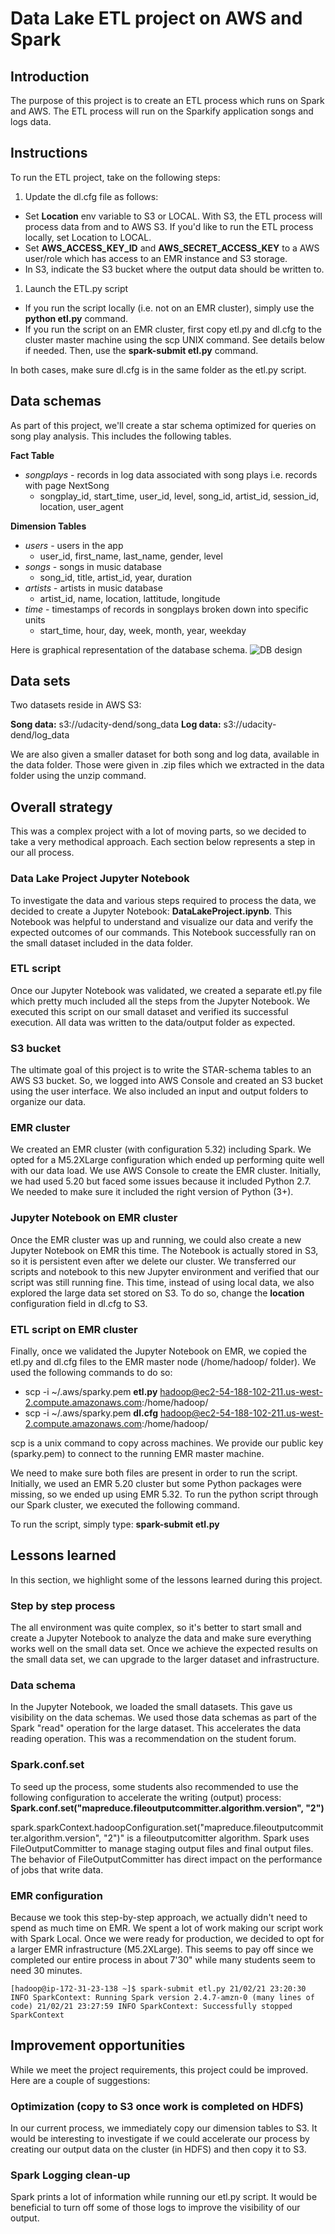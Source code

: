 # Data Lake ETL project on AWS and Spark

## Introduction

The purpose of this project is to create an ETL process which runs on Spark and AWS.
The ETL process will run on the Sparkify application songs and logs data.

## Instructions

To run the ETL project, take on the following steps:

1. Update the dl.cfg file as follows:

- Set **Location** env variable to S3 or LOCAL. With S3, the ETL process will process data from and to AWS S3. If you'd like to run the ETL process locally, set Location to LOCAL.
- Set **AWS_ACCESS_KEY_ID** and **AWS_SECRET_ACCESS_KEY** to a AWS user/role which has access to an EMR instance and S3 storage.
- In S3, indicate the S3 bucket where the output data should be written to.

1. Launch the ETL.py script

- If you run the script locally (i.e. not on an EMR cluster), simply use the **python etl.py** command.
- If you run the script on an EMR cluster, first copy etl.py and dl.cfg to the cluster master machine using the scp UNIX command. See details below if needed. Then, use the **spark-submit etl.py** command.
 
In both cases, make sure dl.cfg is in the same folder as the etl.py script.

## Data schemas

As part of this project, we'll create a star schema optimized for queries on song play analysis. This includes the following tables.

**Fact Table**

- *songplays* - records in log data associated with song plays i.e. records with page NextSong
  - songplay_id, start_time, user_id, level, song_id, artist_id, session_id, location, user_agent

**Dimension Tables**

- *users* - users in the app
  - user_id, first_name, last_name, gender, level
- *songs* - songs in music database
  - song_id, title, artist_id, year, duration
- *artists* - artists in music database
  - artist_id, name, location, lattitude, longitude
- *time* - timestamps of records in songplays broken down into specific units
  - start_time, hour, day, week, month, year, weekday

Here is graphical representation of the database schema.
![DB design](./image/DBdesign.jpeg)

## Data sets

Two datasets reside in AWS S3:

**Song data:** s3://udacity-dend/song_data
**Log data:** s3://udacity-dend/log_data

We are also given a smaller dataset for both song and log data, available in the data folder. Those were given in .zip files which we extracted in the data folder using the unzip command.

## Overall strategy

This was a complex project with a lot of moving parts, so we decided to take a very methodical approach. Each section below represents a step in our all process.

### Data Lake Project Jupyter Notebook

To investigate the data and various steps required to process the data, we decided to create a Jupyter Notebook: **DataLakeProject.ipynb**. This Notebook was helpful to understand and visualize our data and verify the expected outcomes of our commands. This Notebook successfully ran on the small dataset included in the data folder.

### ETL script

Once our Jupyter Notebook was validated, we created a separate etl.py file which pretty much included all the steps from the Jupyter Notebook. We executed this script on our small dataset and verified its successful execution. All data was written to the data/output folder as expected.

### S3 bucket

The ultimate goal of this project is to write the STAR-schema tables to an AWS S3 bucket. So, we logged into AWS Console and created an S3 bucket using the user interface. We also included an input and output folders to organize our data.

### EMR cluster

We created an EMR cluster (with configuration 5.32) including Spark. We opted for a M5.2XLarge configuration which ended up performing quite well with our data load. We use AWS Console to create the EMR cluster. Initially, we had used 5.20 but faced some issues because it included Python 2.7. We needed to make sure it included the right version of Python (3+).

### Jupyter Notebook on EMR cluster

Once the EMR cluster was up and running, we could also create a new Jupyter Notebook on EMR this time. The Notebook is actually stored in S3, so it is persistent even after we delete our cluster.
We transferred our scripts and notebook to this new Jupyter environment and verified that our script was still running fine. This time, instead of using local data, we also explored the large data set stored on S3. To do so, change the **location** configuration field in dl.cfg to S3.

### ETL script on EMR cluster

Finally, once we validated the Jupyter Notebook on EMR, we copied the etl.py and dl.cfg files to the EMR master node (/home/hadoop/ folder). We used the following commands to do so:

- scp -i ~/.aws/sparky.pem **etl.py** hadoop@ec2-54-188-102-211.us-west-2.compute.amazonaws.com:/home/hadoop/
- scp -i ~/.aws/sparky.pem **dl.cfg** hadoop@ec2-54-188-102-211.us-west-2.compute.amazonaws.com:/home/hadoop/

scp is a unix command to copy across machines. We provide our public key (sparky.pem) to connect to the running EMR master machine.

We need to make sure both files are present in order to run the script. Initially, we used an EMR 5.20 cluster but some Python packages were missing, so we ended up using EMR 5.32. To run the python script through our Spark cluster, we executed the following command.

To run the script, simply type: **spark-submit etl.py**

## Lessons learned

In this section, we highlight some of the lessons learned during this project.

### Step by step process

The all environment was quite complex, so it's better to start small and create a Jupyter Notebook to analyze the data and make sure everything works well on the small data set. Once we achieve the expected results on the small data set, we can upgrade to the larger dataset and infrastructure.

### Data schema

In the Jupyter Notebook, we loaded the small datasets. This gave us visibility on the data schemas. 
We used those data schemas as part of the Spark "read" operation for the large dataset. This accelerates the data reading operation. This was a recommendation on the student forum.

### Spark.conf.set

To seed up the process, some students also recommended to use the following configuration to accelerate the writing (output) process: **Spark.conf.set("mapreduce.fileoutputcommitter.algorithm.version", "2")**

spark.sparkContext.hadoopConfiguration.set("mapreduce.fileoutputcommitter.algorithm.version", "2")" is a fileoutputcomitter algorithm. Spark uses FileOutputCommitter to manage staging output files and final output files. The behavior of FileOutputCommitter has direct impact on the performance of jobs that write data.

### EMR configuration

Because we took this step-by-step approach, we actually didn't need to spend as much time on EMR. We spent a lot of work making our script work with Spark Local. Once we were ready for production, we decided to opt for a larger EMR infrastructure (M5.2XLarge). This seems to pay off since we completed our entire process in about 7'30" while many students seem to need 30 minutes.

`
[hadoop@ip-172-31-23-138 ~]$ spark-submit etl.py
21/02/21 23:20:30 INFO SparkContext: Running Spark version 2.4.7-amzn-0
(many lines of code)
21/02/21 23:27:59 INFO SparkContext: Successfully stopped SparkContext
`

## Improvement opportunities

While we meet the project requirements, this project could be improved. Here are a couple of suggestions:

### Optimization (copy to S3 once work is completed on HDFS)

In our current process, we immediately copy our dimension tables to S3. It would be interesting to investigate if we could accelerate our process by creating our output data on the cluster (in HDFS) and then copy it to S3.

### Spark Logging clean-up

Spark prints a lot of information while running our etl.py script. It would be beneficial to turn off some of those logs to improve the visibility of our output.
